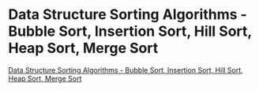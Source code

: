 # Data Structure Sorting Algorithms - Bubble Sort, Insertion Sort, Hill Sort, Heap Sort, Merge Sort
[Data Structure Sorting Algorithms - Bubble Sort, Insertion Sort, Hill Sort, Heap Sort, Merge Sort](https://aiwithcloud.com/2022/09/15/data_structure_sorting_algorithms___bubble_sort_insertion_sort_hill_sort_heap_sort_merge_sort/)